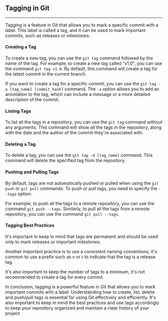 ## Tagging in Git

---

Tagging is a feature in Git that allows you to mark a specific commit with a label. This label is called a tag, and it can be used to mark important commits, such as releases or milestones.

#### Creating a Tag

To create a new tag, you can use the `git tag` command followed by the name of the tag. For example, to create a new tag called "v1.0", you can use the command `git tag v1.0`. By default, this command will create a tag for the latest commit in the current branch.

If you want to create a tag for a specific commit, you can use the `git tag -a [tag_name] [commit_hash]` command. The `-a` option allows you to add an annotation to the tag, which can include a message or a more detailed description of the commit.

#### Listing Tags

To list all the tags in a repository, you can use the `git tag` command without any arguments. This command will show all the tags in the repository, along with the date and the author of the commit they're associated with.

#### Deleting a Tag

To delete a tag, you can use the `git tag -d [tag_name]` command. This command will delete the specified tag from the repository.

#### Pushing and Pulling Tags

By default, tags are not automatically pushed or pulled when using the `git push` or `git pull` commands. To push or pull tags, you need to specify the `--tags` option.

For example, to push all the tags to a remote repository, you can use the command `git push --tags`. Similarly, to pull all the tags from a remote repository, you can use the command `git pull --tags`.

#### Tagging Best Practices

It's important to keep in mind that tags are permanent and should be used only to mark releases or important milestones.

Another important practice is to use a consistent naming conventions, it's common to use a prefix such as v or r to indicate that the tag is a release tag.

It's also important to keep the number of tags to a minimum, it's not recommended to create a tag for every commit.

In conclusion, tagging is a powerful feature in Git that allows you to mark important commits with a label. Understanding how to create, list, delete and push/pull tags is essential for using Git effectively and efficiently. It's also important to keep in mind the best practices and use tags accordingly to keep your repository organized and maintain a clear history of your project.

